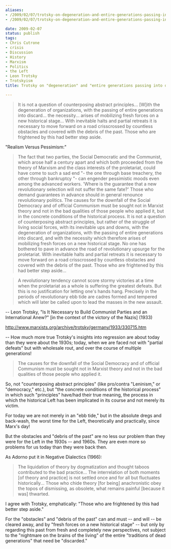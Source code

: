 ```yaml
---
aliases:
- /2009/02/07/trotsky-on-degeneration-and-entire-generations-passing-into-discard-1933
- /2009/02/07/trotsky-on-degeneration-and-entire-generations-passing-into-discard-1933-2

date: 2009-02-07
status: publish
tags:
- Chris Cutrone
- crisis
- Discussion
- History
- Marxism
- Politics
- the Left
- Leon Trotsky
- Trotskyism
title: Trotsky on "degeneration" and "entire generations passing into discard" (1933)

---
```

>It is not a question of counterposing abstract principles... [W]ith the degeneration of organizations, with the passing of entire generations into discard... the necessity... arises of mobilizing fresh forces on a new historical stage... With inevitable halts and partial retreats it is necessary to move forward on a road crisscrossed by countless obstacles and covered with the debris of the past. Those who are frightened by this had better step aside.



"Realism Versus Pessimism:"

>The fact that two parties, the Social Democratic and the Communist, which arose half a century apart and which both proceeded from the theory of Marxism and the class interests of the proletariat, could have come to such a sad end "- the one through base treachery, the other through bankruptcy "- can engender pessimistic moods even among the advanced workers. 'Where is the guarantee that a new revolutionary selection will not suffer the same fate?' Those who demand guarantees in advance should in general renounce revolutionary politics. The causes for the downfall of the Social Democracy and of official Communism must be sought not in Marxist theory and not in the bad qualities of those people who applied it, but in the concrete conditions of the historical process. It is not a question of counterposing abstract principles, but rather of the struggle of living social forces, with its inevitable ups and downs, with the degeneration of organizations, with the passing of entire generations into discard, and with the necessity which therefore arises of mobilizing fresh forces on a new historical stage. No one has bothered to pave in advance the road of revolutionary upsurge for the proletariat. With inevitable halts and partial retreats it is necessary to move forward on a road crisscrossed by countless obstacles and covered with the debris of the past. Those who are frightened by this had better step aside...

>A revolutionary tendency cannot score stormy victories at a time when the proletariat as a whole is suffering the greatest defeats. But this is no justification for letting one's hands hang. Precisely in the periods of revolutionary ebb tide are cadres formed and tempered which will later be called upon to lead the masses in the new assault.

-- Leon Trotsky, "Is It Necessary to Build Communist Parties and an International Anew?" [in the context of the victory of the Nazis] (1933)

<http://www.marxists.org/archive/trotsky/germany/1933/330715.htm>

-- How much more true Trotsky's insights into regression are about today than they were about the 1930s; today, when we are faced not with "partial defeats" but with wholesale rout, and over the course of multiple generations!

>The causes for the downfall of the Social Democracy and of official Communism must be sought not in Marxist theory and not in the bad qualities of those people who applied it.

So, not "counterposing abstract principles" (like pro/contra "Leninism," or "democracy," etc.), but "the concrete conditions of the historical process" in which such "principles" have/had their true meaning, the process in which the historical Left has been implicated in its course and not merely its victim.

For today we are not merely in an "ebb tide," but in the absolute dregs and back-wash, the worst time for the Left, theoretically and practically, since Marx's day!

But the obstacles and "debris of the past" are no less our problem than they were for the Left in the 1930s -- and 1960s. They are even more so problems for us today than they were back then.

As Adorno put it in Negative Dialectics (1966):
>The liquidation of theory by dogmatization and thought taboos contributed to the bad practice... The interrelation of both moments [of theory and practice] is not settled once and for all but fluctuates historically... Those who chide theory [for being] anachronistic obey the topos of dismissing, as obsolete, what remains painful [because it was] thwarted.

I agree with Trotsky, emphatically: "Those who are frightened by this had better step aside."

For the "obstacles" and "debris of the past" can and must -- and will -- be cleared away, and by "fresh forces on a new historical stage" -- but only by regarding this past from fresh and completely new perspectives, not subject to the "nightmare on the brains of the living" of the entire "traditions of dead generations" that need be "discarded."
